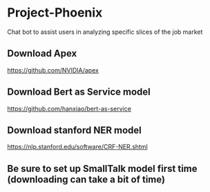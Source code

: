 # Project-Phoenix
Chat bot to assist users in analyzing specific slices of the job market

## Download Apex
https://github.com/NVIDIA/apex

## Download Bert as Service model
https://github.com/hanxiao/bert-as-service

## Download stanford NER model
https://nlp.stanford.edu/software/CRF-NER.shtml

## Be sure to set up SmallTalk model first time (downloading can take a bit of time)
